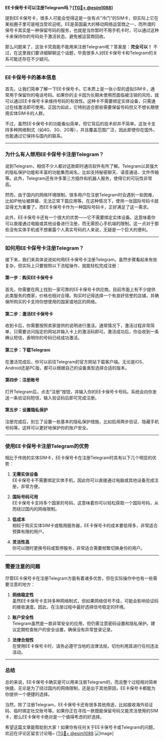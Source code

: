 **EE卡保号卡可以注册Telegram吗？[[TG💪+ @esim1088](https://t.me/s/esim1088)]**

提到EE卡保号卡，很多人可能会觉得这是一张有点“冷门”的SIM卡，但实际上它在某些圈子里可是相当受欢迎呢。EE是英国最大的移动网络运营商之一，而所谓的保号卡其实是一种保留号码的服务，也就是当你暂时不用手机卡时，可以通过这种卡来保持你的号码处于激活状态，避免被运营商回收。

那么问题来了，这张卡究竟能不能用来注册Telegram呢？答案是：**完全可以！** 不过，在这里我们要详细聊聊这个话题，毕竟很多人对EE卡保号卡和Telegram的关系可能还存在不少疑问。

---

### **EE卡保号卡的基本信息**

首先，让我们简单了解一下EE卡保号卡。它本质上是一张小型的虚拟SIM卡，通常用于保留你的电话号码。如果你的主卡因为长期未使用而面临被注销的风险，就可以通过EE卡保号卡来维持号码的有效性。这种卡不需要绑定实体设备，只需通过在线激活即可使用。正因为如此，它特别适合那些需要保留号码但又不想长期使用实体SIM卡的人群。

不过，虽然EE卡保号卡的功能看似简单，但它背后的技术却并不简单。这张卡支持多种网络制式（如4G、3G、2G等），并且覆盖范围广泛，因此即使你在国外，也能通过它保持与国内的联系。

---

### **为什么有人想用EE卡保号卡注册Telegram？**

说到Telegram，相信不少人都对这款即时通讯软件有所了解。Telegram以其强大的隐私保护功能和丰富的功能集而闻名，比如支持秘密聊天、语音通话、文件传输等。此外，Telegram还有许多第三方插件和机器人服务，使得它的可玩性非常高。

然而，由于国内的网络环境限制，很多用户在注册Telegram时会遇到一些困难，比如IP地址被屏蔽、无法正常下载应用等。在这种情况下，使用一张国际号码卡就显得尤为重要了。而EE卡保号卡作为一种国际号码卡，正好满足了这一需求。

此外，EE卡保号卡还有一个很大的优势——它不需要绑定实体设备。这意味着你可以直接通过电脑或其他设备进行注册，而无需担心手机端的限制。这一点对于那些没有实体手机或不想暴露个人真实号码的人来说，无疑是一个巨大的便利。

---

### **如何用EE卡保号卡注册Telegram？**

接下来，我们来具体说说如何用EE卡保号卡注册Telegram。虽然步骤看起来有些复杂，但实际上只要按照以下流程操作，就能轻松完成注册：

#### **第一步：购买EE卡保号卡**
首先，你需要在网上找到一家可靠的EE卡保号卡供应商。目前市面上有不少提供此类服务的商家，价格也相对合理。购买时记得选择一个有良好信誉的店铺，并确保所购买的卡支持你想使用的国家或地区的网络。

#### **第二步：激活EE卡保号卡**
收到卡后，你需要按照卖家提供的说明进行激活。通常情况下，激活过程非常简单，只需要访问指定的网站并输入卡上的激活码即可。激活成功后，你会收到一条确认短信，表明你的号码已经成功激活。

#### **第三步：下载Telegram**
在激活完成后，你可以前往Telegram的官方网站下载客户端。无论是iOS、Android还是PC版，都可以根据自己的设备类型选择合适的版本。

#### **第四步：注册账号**
打开Telegram后，点击“注册”按钮，并输入你的EE卡保号卡号码。系统会向你发送一条验证码短信，输入验证码后即可完成注册。

#### **第五步：设置隐私保护**
注册完成后，别忘了设置一些基本的隐私保护措施，比如启用两步验证、隐藏手机号码等。这样可以更好地保护你的账户安全。

---

### **使用EE卡保号卡注册Telegram的优势**

相比于传统的实体SIM卡，EE卡保号卡在注册Telegram时具有以下几个明显的优势：

1. **无需实体设备**  
   EE卡保号卡不需要绑定实体手机，因此你可以直接通过电脑或其他设备完成注册，非常方便。

2. **国际号码可用**  
   EE卡保号卡支持多个国家的号码，这意味着你可以轻松获取一个国际号码，从而绕过国内的网络限制。

3. **低成本**  
   相较于购买实体SIM卡或租用服务器，EE卡保号卡的成本要低得多，非常适合预算有限的用户。

4. **灵活性高**  
   你可以随时更换号码或暂停服务，非常适合需要频繁切换身份的用户。

---

### **需要注意的问题**

尽管EE卡保号卡在注册Telegram方面有着诸多优势，但在实际操作中也有一些需要注意的地方：

1. **网络稳定性**  
   虽然EE卡保号卡支持多种网络制式，但如果网络信号不佳，可能会影响验证码的接收速度。因此，在注册过程中最好选择信号稳定的环境。

2. **账户安全性**  
   Telegram虽然是一款非常安全的应用，但仍需注意密码设置和隐私保护。建议定期检查账户的安全设置，确保没有异常登录记录。

3. **法律合规性**  
   在使用EE卡保号卡时，请务必遵守当地的法律法规，切勿利用其进行任何违法活动。

---

### **总结**

总的来说，EE卡保号卡确实是可以用来注册Telegram的，而且整个过程相对简单快捷。无论是为了绕过国内的网络限制，还是出于其他原因，EE卡保号卡都能为你提供一个便捷的选择。

当然，除了注册Telegram，EE卡保号卡还有很多其他用途，比如接收海外验证码、临时绑定社交账号等。如果你正在寻找一款既能保留号码又能灵活使用的SIM卡，那么EE卡保号卡绝对是一个值得考虑的好选择。

希望这篇文章能帮助到大家！如果你有任何关于EE卡保号卡或Telegram的问题，欢迎在评论区留言讨论哦~ [[TG💪+ @esim1088](https://t.me/s/esim1088) ![Image](https://i.postimg.cc/4NQfJmqS/Snipaste-2025-05-13-00-14-12.png)]